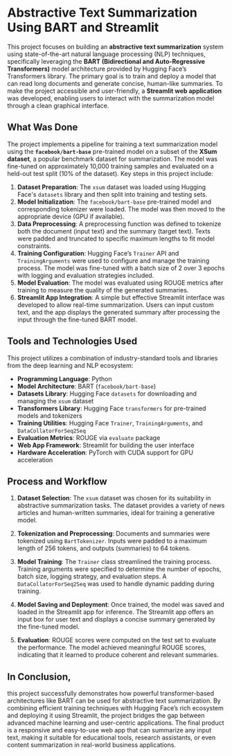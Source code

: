 
# Abstractive Text Summarization Using BART and Streamlit

This project focuses on building an **abstractive text summarization** system using state-of-the-art natural language processing (NLP) techniques, specifically leveraging the **BART (Bidirectional and Auto-Regressive Transformers)** model architecture provided by Hugging Face’s Transformers library. The primary goal is to train and deploy a model that can read long documents and generate concise, human-like summaries. To make the project accessible and user-friendly, a **Streamlit web application** was developed, enabling users to interact with the summarization model through a clean graphical interface.

## What Was Done

The project implements a pipeline for training a text summarization model using the **`facebook/bart-base`** pre-trained model on a subset of the **XSum dataset**, a popular benchmark dataset for summarization. The model was fine-tuned on approximately 10,000 training samples and evaluated on a held-out test split (10% of the dataset). Key steps in this project include:

1. **Dataset Preparation**: The `xsum` dataset was loaded using Hugging Face's `datasets` library and then split into training and testing sets.
2. **Model Initialization**: The `facebook/bart-base` pre-trained model and corresponding tokenizer were loaded. The model was then moved to the appropriate device (GPU if available).
3. **Data Preprocessing**: A preprocessing function was defined to tokenize both the document (input text) and the summary (target text). Texts were padded and truncated to specific maximum lengths to fit model constraints.
4. **Training Configuration**: Hugging Face’s `Trainer` API and `TrainingArguments` were used to configure and manage the training process. The model was fine-tuned with a batch size of 2 over 3 epochs with logging and evaluation strategies included.
5. **Model Evaluation**: The model was evaluated using ROUGE metrics after training to measure the quality of the generated summaries.
6. **Streamlit App Integration**: A simple but effective Streamlit interface was developed to allow real-time summarization. Users can input custom text, and the app displays the generated summary after processing the input through the fine-tuned BART model.

## Tools and Technologies Used

This project utilizes a combination of industry-standard tools and libraries from the deep learning and NLP ecosystem:

- **Programming Language**: Python
- **Model Architecture**: BART (`facebook/bart-base`)
- **Datasets Library**: Hugging Face `datasets` for downloading and managing the `xsum` dataset
- **Transformers Library**: Hugging Face `transformers` for pre-trained models and tokenizers
- **Training Utilities**: Hugging Face `Trainer`, `TrainingArguments`, and `DataCollatorForSeq2Seq`
- **Evaluation Metrics**: ROUGE via `evaluate` package
- **Web App Framework**: Streamlit for building the user interface
- **Hardware Acceleration**: PyTorch with CUDA support for GPU acceleration

## Process and Workflow

1. **Dataset Selection**: The `xsum` dataset was chosen for its suitability in abstractive summarization tasks. The dataset provides a variety of news articles and human-written summaries, ideal for training a generative model.
   
2. **Tokenization and Preprocessing**: Documents and summaries were tokenized using `BartTokenizer`. Inputs were padded to a maximum length of 256 tokens, and outputs (summaries) to 64 tokens.

3. **Model Training**: The `Trainer` class streamlined the training process. Training arguments were specified to determine the number of epochs, batch size, logging strategy, and evaluation steps. A `DataCollatorForSeq2Seq` was used to handle dynamic padding during training.

4. **Model Saving and Deployment**: Once trained, the model was saved and loaded in the Streamlit app for inference. The Streamlit app offers an input box for user text and displays a concise summary generated by the fine-tuned model.

5. **Evaluation**: ROUGE scores were computed on the test set to evaluate the performance. The model achieved meaningful ROUGE scores, indicating that it learned to produce coherent and relevant summaries.

## In Conclusion,
   this project successfully demonstrates how powerful transformer-based architectures like BART can be used for abstractive text summarization. By combining efficient training techniques with Hugging Face’s rich ecosystem and deploying it using Streamlit, the project bridges the gap between advanced machine learning and user-centric applications. The final product is a responsive and easy-to-use web app that can summarize any input text, making it suitable for educational tools, research assistants, or even content summarization in real-world business applications.
